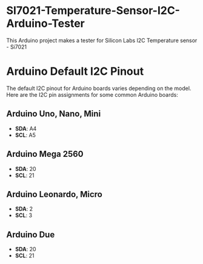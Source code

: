 # SI7021-Temperature-Sensor-I2C-Arduino-Tester
This Arduino project makes a tester for Silicon Labs I2C Temperature sensor - Si7021

# Arduino Default I2C Pinout

The default I2C pinout for Arduino boards varies depending on the model. Here are the I2C pin assignments for some common Arduino boards:

## Arduino Uno, Nano, Mini
- **SDA**: A4
- **SCL**: A5

## Arduino Mega 2560
- **SDA**: 20
- **SCL**: 21

## Arduino Leonardo, Micro
- **SDA**: 2
- **SCL**: 3

## Arduino Due
- **SDA**: 20
- **SCL**: 21
